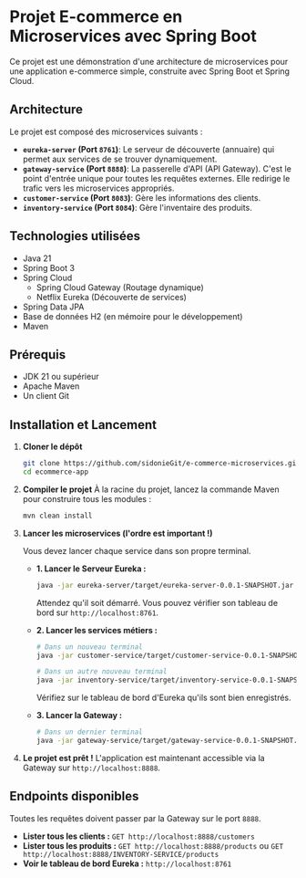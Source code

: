 # Projet E-commerce en Microservices avec Spring Boot

Ce projet est une démonstration d'une architecture de microservices pour une application e-commerce simple, construite avec Spring Boot et Spring Cloud.

## Architecture

Le projet est composé des microservices suivants :

*   **`eureka-server` (Port `8761`)**: Le serveur de découverte (annuaire) qui permet aux services de se trouver dynamiquement.
*   **`gateway-service` (Port `8888`)**: La passerelle d'API (API Gateway). C'est le point d'entrée unique pour toutes les requêtes externes. Elle redirige le trafic vers les microservices appropriés.
*   **`customer-service` (Port `8083`)**: Gère les informations des clients.
*   **`inventory-service` (Port `8084`)**: Gère l'inventaire des produits.

## Technologies utilisées

- Java 21
- Spring Boot 3
- Spring Cloud
    - Spring Cloud Gateway (Routage dynamique)
    - Netflix Eureka (Découverte de services)
- Spring Data JPA
- Base de données H2 (en mémoire pour le développement)
- Maven

## Prérequis

- JDK 21 ou supérieur
- Apache Maven
- Un client Git

## Installation et Lancement

1.  **Cloner le dépôt**
    ```bash
    git clone https://github.com/sidonieGit/e-commerce-microservices.git
    cd ecommerce-app
    ```

2.  **Compiler le projet**
    À la racine du projet, lancez la commande Maven pour construire tous les modules :
    ```bash
    mvn clean install
    ```

3.  **Lancer les microservices (l'ordre est important !)**

    Vous devez lancer chaque service dans son propre terminal.

    *   **1. Lancer le Serveur Eureka :**
        ```bash
        java -jar eureka-server/target/eureka-server-0.0.1-SNAPSHOT.jar
        ```
        Attendez qu'il soit démarré. Vous pouvez vérifier son tableau de bord sur `http://localhost:8761`.

    *   **2. Lancer les services métiers :**
        ```bash
        # Dans un nouveau terminal
        java -jar customer-service/target/customer-service-0.0.1-SNAPSHOT.jar
        
        # Dans un autre nouveau terminal
        java -jar inventory-service/target/inventory-service-0.0.1-SNAPSHOT.jar
        ```
        Vérifiez sur le tableau de bord d'Eureka qu'ils sont bien enregistrés.

    *   **3. Lancer la Gateway :**
        ```bash
        # Dans un dernier terminal
        java -jar gateway-service/target/gateway-service-0.0.1-SNAPSHOT.jar
        ```

4.  **Le projet est prêt !**
    L'application est maintenant accessible via la Gateway sur `http://localhost:8888`.

## Endpoints disponibles

Toutes les requêtes doivent passer par la Gateway sur le port `8888`.

*   **Lister tous les clients :**
    `GET http://localhost:8888/customers`
*   **Lister tous les produits :**
    `GET http://localhost:8888/products` ou `GET http://localhost:8888/INVENTORY-SERVICE/products`
*   **Voir le tableau de bord Eureka :**
    `http://localhost:8761`